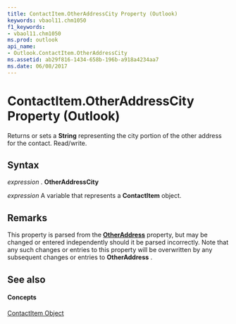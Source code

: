 ```yaml
---
title: ContactItem.OtherAddressCity Property (Outlook)
keywords: vbaol11.chm1050
f1_keywords:
- vbaol11.chm1050
ms.prod: outlook
api_name:
- Outlook.ContactItem.OtherAddressCity
ms.assetid: ab29f816-1434-658b-196b-a918a4234aa7
ms.date: 06/08/2017
---
```



# ContactItem.OtherAddressCity Property (Outlook)

Returns or sets a **String** representing the city portion of the other address for the contact. Read/write.


## Syntax

 _expression_ . **OtherAddressCity**

 _expression_ A variable that represents a **ContactItem** object.


## Remarks

This property is parsed from the **[OtherAddress](contactitem-otheraddress-property-outlook.md)** property, but may be changed or entered independently should it be parsed incorrectly. Note that any such changes or entries to this property will be overwritten by any subsequent changes or entries to **OtherAddress** .


## See also


#### Concepts


[ContactItem Object](contactitem-object-outlook.md)

